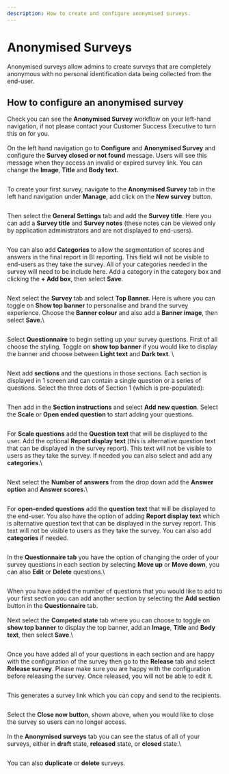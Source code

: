 ```yaml
---
description: How to create and configure anonymised surveys.
---
```


# Anonymised Surveys

Anonymised surveys allow admins to create surveys that are completely anonymous with no personal identification data being collected from the end-user.

## How to configure an anonymised survey

Check you can see the **Anonymised Survey** workflow on your left-hand navigation, if not please contact your Customer Success Executive to turn this on for you. \
\
On the left hand navigation go to **Configure** and **Anonymised Survey** and configure the **Survey closed or not found** message.  Users will see this message when they access an invalid or expired survey link.  You can change the **Image**, **Title** and **Body text.**

<figure><img src="../../.gitbook/assets/Summit10 2024-01-11 13-34-36.png" alt=""><figcaption></figcaption></figure>

To create your first survey, navigate to the **Anonymised Survey** tab in the left hand navigation under **Manage**, add click on the **New survey** button.

<figure><img src="../../.gitbook/assets/Summit10 2024-01-11 13-07-58.png" alt=""><figcaption></figcaption></figure>

Then select the **General Settings** tab and add the **Survey title**.  Here you can add a **Survey title** and **Survey notes** (these notes can be viewed only by application administrators and are not displayed to end-users).&#x20;

<figure><img src="../../.gitbook/assets/Summit10 2024-01-11 13-56-01.png" alt=""><figcaption></figcaption></figure>

You can also add **Categories** to allow the segmentation of scores and answers in the final report in BI reporting.  This field will not be visible to end-users as they take the survey.  All of your categories needed in the survey will need to be include here. Add a category in the category box and clicking the **+ Add box**, then select **Save**.

<figure><img src="../../.gitbook/assets/Summit10 2024-01-11 13-53-17 (1).png" alt=""><figcaption></figcaption></figure>

Next select the **Survey** tab and select **Top Banner.**  Here is where you can toggle on **Show top banner** to personalise and brand the survey experience.  Choose the **Banner colour** and also add a **Banner image**, then select **Save.**\


<figure><img src="../../.gitbook/assets/Summit10 2024-01-11 14-02-44.png" alt=""><figcaption></figcaption></figure>

Select **Questionnaire** to begin setting up your survey questions.  First of all choose the styling.  Toggle on **show top banner** if you would like to display the banner and choose between **Light text** and **Dark text**.    \


<figure><img src="../../.gitbook/assets/Summit10 2024-01-11 14-09-14.png" alt=""><figcaption></figcaption></figure>

Next add **sections** and the questions in those sections.  Each section is displayed in 1 screen and can contain a single question or a series of questions.  Select the three dots of Section 1 (which is pre-populated):

<figure><img src="../../.gitbook/assets/Summit10 2024-01-11 14-15-03.png" alt=""><figcaption></figcaption></figure>

Then add in the **Section instructions** and select **Add new question**.  Select the **Scale** or **Open ended question** to start adding your questions.

<figure><img src="../../.gitbook/assets/Summit10 2024-01-11 14-22-55.png" alt=""><figcaption></figcaption></figure>

For **Scale questions** add the **Question text** that will be displayed to the user.  Add the optional **Report display text**  (this is alternative question text that can be displayed in the survey report).  This text will not be visible to users as they take the survey. If needed you can also select and add any **categories**.\


<figure><img src="../../.gitbook/assets/Summit10 2024-01-11 14-25-48.png" alt=""><figcaption></figcaption></figure>

Next select the **Number of answers** from the drop down add the **Answer option** and **Answer scores.**\


<figure><img src="../../.gitbook/assets/Summit10 2024-01-11 14-32-55.png" alt=""><figcaption></figcaption></figure>

For **open-ended questions** add the **question text** that will be displayed to the end-user.  You also have the option of adding **Report display text** which is alternative question text that can be displayed in the survey report.  This text will not be visible to users as they take the survey.  You can also add **categories** if needed.

<figure><img src="../../.gitbook/assets/Summit10 2024-01-11 14-41-57 (1).png" alt=""><figcaption></figcaption></figure>

In the **Questionnaire tab** you have the option of changing the order of your survey questions in each section by selecting **Move up** or **Move down**, you can also **Edit** or **Delete** questions.\


<figure><img src="../../.gitbook/assets/Summit10 2024-01-11 14-46-18.png" alt=""><figcaption></figcaption></figure>

When you have added the number of questions that you would like to add to your first section you can add another section by selecting the **Add section** button in the **Questionnaire** tab. \
\
Next select the **Competed state** tab where you can choose to toggle on **show top banner** to display the top banner, add an **Image**, **Title** and **Body text**, then select **Save**.\


<figure><img src="../../.gitbook/assets/Summit10 2024-01-11 14-50-17.png" alt=""><figcaption></figcaption></figure>

Once you have added all of your questions in each section and are happy with the configuration of the survey then go to the **Release** tab and select **Release survey**.  Please make sure you are happy with the configuration before releasing the survey.  Once released, you will not be able to edit it.



<figure><img src="../../.gitbook/assets/Summit10 2024-01-11 15-30-29.png" alt=""><figcaption></figcaption></figure>

This generates a survey link which you can copy and send to the recipients.

<figure><img src="../../.gitbook/assets/Summit10 2024-01-11 14-56-13 (1).png" alt=""><figcaption></figcaption></figure>

Select the **Close now button**, shown above, when you would like to close the survey so users can no longer access.\
\
In the **Anonymised surveys** tab you can see the status of all of your surveys, either in **draft** state, **released** state, or **closed** state.\


<figure><img src="../../.gitbook/assets/Summit10 2024-01-11 15-01-10.png" alt=""><figcaption></figcaption></figure>

You can also **duplicate** or **delete** surveys.



<figure><img src="../../.gitbook/assets/Summit10 2024-01-11 15-03-18.png" alt=""><figcaption></figcaption></figure>
